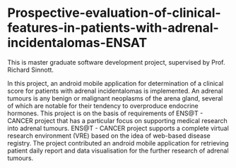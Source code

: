 # Prospective-evaluation-of-clinical-features-in-patients-with-adrenal-incidentalomas-ENSAT
This is master graduate software development project, supervised by Prof. Richard Sinnott.

In this project, an android mobile application for determination of a clinical score for 
patients with adrenal incidentalomas is implemented. An adrenal tumours is any benign or 
malignant neoplasms of the arena gland, several of which are notable for their tendency to
overproduce endocrine hormones. This project is on the basis of requirements of 
ENS@T - CANCER project that has a particular focus on supporting medical research into 
adrenal tumours. ENS@T - CANCER project supports a complete virtual research environment 
(VRE) based on the idea of web-based disease registry.  The project contributed an android
mobile application for retrieving patient daily report and data visualisation for the further
research of adrenal tumours. 



